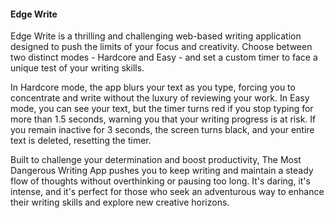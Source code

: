 <h4>Edge Write</h4>
<p>
Edge Write is a thrilling and challenging web-based writing application designed to push the limits of your focus and creativity. Choose between two distinct modes - Hardcore and Easy - and set a custom timer to face a unique test of your writing skills.
</p>

<p>
In Hardcore mode, the app blurs your text as you type, forcing you to concentrate and write without the luxury of reviewing your work. In Easy mode, you can see your text, but the timer turns red if you stop typing for more than 1.5 seconds, warning you that your writing progress is at risk. If you remain inactive for 3 seconds, the screen turns black, and your entire text is deleted, resetting the timer.
</p>

<p>
Built to challenge your determination and boost productivity, The Most Dangerous Writing App pushes you to keep writing and maintain a steady flow of thoughts without overthinking or pausing too long. It's daring, it's intense, and it's perfect for those who seek an adventurous way to enhance their writing skills and explore new creative horizons.
</p>

